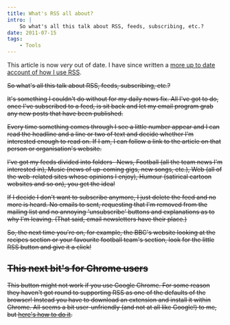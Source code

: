 ```yaml
---
title: What's RSS all about?
intro: |
    So what's all this talk about RSS, feeds, subscribing, etc.?
date: 2011-07-15
tags:
    - Tools
---
```


This article is now _very_ out of date. I have since written a [more up to date account of how I use RSS](https://tempertemper.net/blog/why-i-still-use-rss).

~~So what's all this talk about RSS, feeds, subscribing, etc.?~~

~~It's something I couldn't do without for my daily news fix. All I've got to do, once I've subscribed to a feed, is sit back and let my email program grab any new posts that have been published.~~

~~Every time something comes through I see a little number appear and I can read the headline and a line or two of text and decide whether I'm interested enough to read on. If I am, I can follow a link to the article on that person or organisation's website.~~

~~I've got my feeds divided into folders- News, Football (all the team news I'm interested in), Music (news of up-coming gigs, new songs, etc.), Web (all of the web-related sites whose opinions I enjoy), Humour (satirical cartoon websites and so on), you get the idea!~~

~~If I decide I don't want to subscribe anymore, I just delete the feed and no more is heard. No emails to sent, requesting that I'm removed from the mailing list and no annoying 'unsubscribe' buttons and explanations as to why I'm leaving. (That said, email newsletters have their place.)~~

~~So, the next time you're on, for example, the BBC's website looking at the recipes section or your favourite football team's section, look for the little RSS button and give it a click!~~


## ~~This next bit's for Chrome users~~

~~This button might not work if you use Google Chrome. For some reason they haven't got round to supporting RSS as one of the defaults of the browser! Instead you have to download an extension and install it within Chrome. All seems a bit user-unfriendly (and not at all like Google!) to me, but [here's how to  do it](https://chrome.google.com/webstore/detail/nlbjncdgjeocebhnmkbbbdekmmmcbfjd).~~
